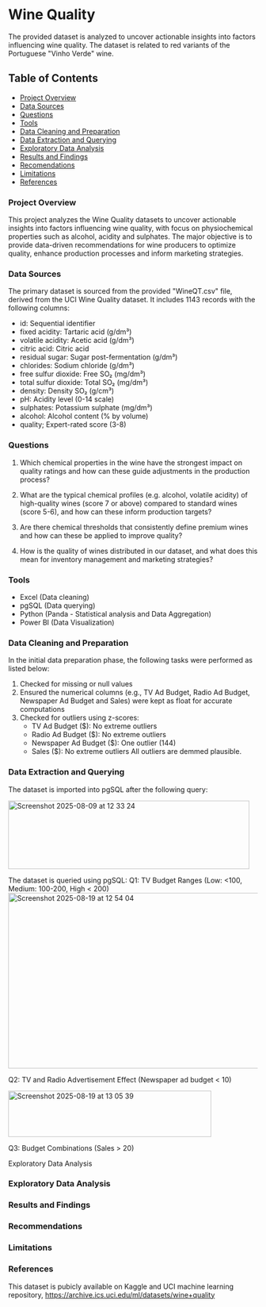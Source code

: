 # Wine Quality
The provided dataset is analyzed to uncover actionable insights into factors influencing wine quality. The dataset is related to red variants of the Portuguese "Vinho Verde" wine.

## Table of Contents

- [Project Overview](#project-overview)
- [Data Sources](#data-sources)
- [Questions](#questions)
- [Tools](#tools)
- [Data Cleaning and Preparation](#data-cleaning-and-preparation)
- [Data Extraction and Querying](#data-extraction-and-querying)
- [Exploratory Data Analysis](#exploratory-data-analysis)
- [Results and Findings](#results-and-findings)
- [Recomendations](#recommendations)
- [Limitations](#limitations)
- [References](#references)

### Project Overview
This project analyzes the Wine Quality datasets to uncover actionable insights into factors influencing wine quality, with focus on physiochemical properties such as alcohol, acidity and sulphates. The major objective is to provide data-driven recommendations for wine producers to optimize quality, enhance production processes and inform marketing strategies.

### Data Sources
The primary dataset is sourced from the provided "WineQT.csv" file, derived from the UCI Wine Quality dataset. It includes 1143 records with the following columns:

- id: Sequential identifier
- fixed acidity: Tartaric acid (g/dm³)
- volatile acidity: Acetic acid (g/dm³)
- citric acid: Citric acid
- residual sugar: Sugar post-fermentation (g/dm³)
- chlorides: Sodium chloride (g/dm³)
- free sulfur dioxide: Free SO₂ (mg/dm³)
- total sulfur dioxide: Total SO₂ (mg/dm³)
- density: Density SO₂ (g/cm³)
- pH: Acidity level (0-14 scale)
- sulphates: Potassium sulphate (mg/dm³)
- alcohol: Alcohol content (% by volume)
- quality; Expert-rated score (3-8)

### Questions
1. Which chemical properties in the wine have the strongest impact on quality ratings and how can these guide adjustments in the production process?
   
2. What are the typical chemical profiles (e.g. alcohol, volatile acidity) of high-quality wines (score 7 or above) compared to standard wines (score 5-6), and how can these inform production targets?

3. Are there chemical thresholds that consistently define premium wines and how can these be applied to improve quality?

4. How is the quality of wines distributed in our dataset, and what does this mean for inventory management and marketing strategies?

### Tools
- Excel (Data cleaning)
- pgSQL (Data querying)
- Python (Panda - Statistical analysis and Data Aggregation)
- Power BI (Data Visualization)




### Data Cleaning and Preparation
In the initial data preparation phase, the following tasks were performed as listed below:

1. Checked for missing or null values
2. Ensured the numerical columns (e.g., TV Ad Budget, Radio Ad Budget, Newspaper Ad Budget and Sales) were kept as float for accurate computations
3. Checked for outliers using z-scores:
   - TV Ad Budget ($): No extreme outliers
   - Radio Ad Budget ($): No extreme outliers
   - Newspaper Ad Budget ($): One outlier (144)
   - Sales ($): No extreme outliers
All outliers are demmed plausible.

### Data Extraction and Querying
The dataset is imported into pgSQL after the following query:

<img width="487" height="138" alt="Screenshot 2025-08-09 at 12 33 24" src="https://github.com/user-attachments/assets/1ee6323b-709e-4a26-8ec3-424fd13c96d8" />

The dataset is queried using pgSQL:
Q1: TV Budget Ranges (Low: <100, Medium: 100-200, High < 200)
<img width="512" height="354" alt="Screenshot 2025-08-19 at 12 54 04" src="https://github.com/user-attachments/assets/e94d3b8a-1223-4acf-a1db-ebe6462a829d" />

Q2: TV and Radio Advertisement Effect (Newspaper ad budget < 10)

<img width="410" height="93" alt="Screenshot 2025-08-19 at 13 05 39" src="https://github.com/user-attachments/assets/c8d25c65-1b58-4e62-8bb0-05d8e5dbebf4" />

Q3: Budget Combinations (Sales > 20)


Exploratory Data Analysis








### Exploratory Data Analysis

### Results and Findings

### Recommendations


### Limitations

### References
This dataset is pubicly available on Kaggle and UCI machine learning repository, https://archive.ics.uci.edu/ml/datasets/wine+quality
